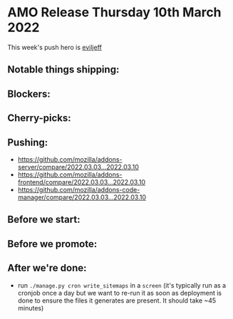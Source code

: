 # AMO Release Thursday 10th March 2022

This week's push hero is [eviljeff](https://github.com/eviljeff)

## Notable things shipping:

## Blockers:

## Cherry-picks:

## Pushing:

- https://github.com/mozilla/addons-server/compare/2022.03.03...2022.03.10
- https://github.com/mozilla/addons-frontend/compare/2022.03.03...2022.03.10
- https://github.com/mozilla/addons-code-manager/compare/2022.03.03...2022.03.10

## Before we start:

## Before we promote:

## After we're done:
- run `./manage.py cron write_sitemaps` in a `screen` (it's typically run as a cronjob once a day but we want to re-run it as soon as deployment is done to ensure the files it generates are present. It should take ~45 minutes)

